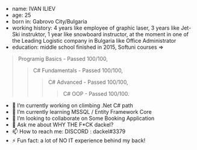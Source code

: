 - name: IVAN ILIEV
- age: 25
- born in: Gabrovo City/Bulgaria
- working history: 
4 years like employee of graphic laser,
3 years like Jet-Ski instruktor,
1 year like snowboard instructor,
at the moment in one of the Leading Logistic company in Bulgaria like Office Administrator
- education: 
middle school finished in 2015,
Softuni courses
 =>
 >Programig Basics - Passed 100/100,
 >>C# Fundamentals - Passed 100/100,
 >>>C# Advanced - Passed 100/100,
 >>>>C# OOP - Passed 100/100.
 
- 🔭 I’m currently working on climbing .Net C# path
- 🌱 I’m currently learning MSSQL / Entity Framework Core
- 👯 I’m looking to collaborate on Some Booking Application
- 💬 Ask me about WHY THE F*CK dackel?
- 📫 How to reach me: DISCORD : dackel#3379
- ⚡ Fun fact: a lot of NO IT experience behind my back!
